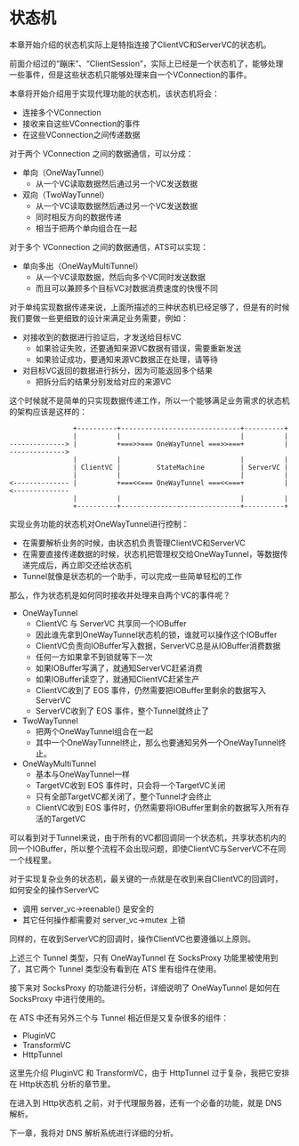 # 状态机

本章开始介绍的状态机实际上是特指连接了ClientVC和ServerVC的状态机。

前面介绍过的“蹦床”、“ClientSession”，实际上已经是一个状态机了，能够处理一些事件，但是这些状态机只能够处理来自一个VConnection的事件。

本章将开始介绍用于实现代理功能的状态机，该状态机将会：

  - 连接多个VConnection
  - 接收来自这些VConnection的事件
  - 在这些VConnection之间传递数据

对于两个 VConnection 之间的数据通信，可以分成：

  - 单向（OneWayTunnel）
    - 从一个VC读取数据然后通过另一个VC发送数据
  - 双向（TwoWayTunnel）
    - 从一个VC读取数据然后通过另一个VC发送数据
    - 同时相反方向的数据传递
    - 相当于把两个单向组合在一起

对于多个 VConnection 之间的数据通信，ATS可以实现：

  - 单向多出（OneWayMultiTunnel）
    - 从一个VC读取数据，然后向多个VC同时发送数据
    - 而且可以兼顾多个目标VC对数据消费速度的快慢不同
 
对于单纯实现数据传递来说，上面所描述的三种状态机已经足够了，但是有的时候我们要做一些更细致的设计来满足业务需要，例如：

  - 对接收到的数据进行验证后，才发送给目标VC
    - 如果验证失败，还要通知来源VC数据有错误，需要重新发送
    - 如果验证成功，要通知来源VC数据正在处理，请等待
  - 对目标VC返回的数据进行拆分，因为可能返回多个结果
    - 把拆分后的结果分别发给对应的来源VC

这个时候就不是简单的只实现数据传递工作，所以一个能够满足业务需求的状态机的架构应该是这样的：

```
                +----------+------------------------------+----------+
                |          |                              |          |
--------------> |          +===>>=== OneWayTunnel ===>>===+          | -------------->
                |          |                              |          |
                | ClientVC |         StateMachine         | ServerVC |
                |          |                              |          |
<-------------- |          +===<<=== OneWayTunnel ===<<===+          | <--------------
                |          |                              |          |
                +----------+------------------------------+----------+
```

实现业务功能的状态机对OneWayTunnel进行控制：

  - 在需要解析业务的时候，由状态机负责管理ClientVC和ServerVC
  - 在需要直接传递数据的时候，状态机把管理权交给OneWayTunnel，等数据传递完成后，再立即交还给状态机
  - Tunnel就像是状态机的一个助手，可以完成一些简单轻松的工作

那么，作为状态机是如何同时接收并处理来自两个VC的事件呢？

  - OneWayTunnel
    - ClientVC 与 ServerVC 共享同一个IOBuffer
    - 因此谁先拿到OneWayTunnel状态机的锁，谁就可以操作这个IOBuffer
    - ClientVC负责向IOBuffer写入数据，ServerVC总是从IOBuffer消费数据
    - 任何一方如果拿不到锁就等下一次
    - 如果IOBuffer写满了，就通知ServerVC赶紧消费
    - 如果IOBuffer读空了，就通知ClientVC赶紧生产
    - ClientVC收到了 EOS 事件，仍然需要把IOBuffer里剩余的数据写入ServerVC
    - ServerVC收到了 EOS 事件，整个Tunnel就终止了
  - TwoWayTunnel
    - 把两个OneWayTunnel组合在一起
    - 其中一个OneWayTunnel终止，那么也要通知另外一个OneWayTunnel终止。
  - OneWayMultiTunnel
    - 基本与OneWayTunnel一样
    - TargetVC收到 EOS 事件时，只会将一个TargetVC关闭
    - 只有全部TargetVC都关闭了，整个Tunnel才会终止
    - ClientVC收到 EOS 事件时，仍然需要将IOBuffer里剩余的数据写入所有存活的TargetVC

可以看到对于Tunnel来说，由于所有的VC都回调同一个状态机，共享状态机内的同一个IOBuffer，所以整个流程不会出现问题，即使ClientVC与ServerVC不在同一个线程里。

对于实现复杂业务的状态机，最关键的一点就是在收到来自ClientVC的回调时，如何安全的操作ServerVC

  - 调用 server_vc->reenable() 是安全的
  - 其它任何操作都需要对 server_vc->mutex 上锁

同样的，在收到ServerVC的回调时，操作ClientVC也要遵循以上原则。

上述三个 Tunnel 类型，只有 OneWayTunnel 在 SocksProxy 功能里被使用到了，其它两个 Tunnel 类型没有看到在 ATS 里有组件在使用。

接下来对 SocksProxy 的功能进行分析，详细说明了 OneWayTunnel 是如何在 SocksProxy 中进行使用的。

在 ATS 中还有另外三个与 Tunnel 相近但是又复杂很多的组件：

- PluginVC
- TransformVC
- HttpTunnel

这里先介绍 PluginVC 和 TransformVC，由于 HttpTunnel 过于复杂，我把它安排在 Http状态机 分析的章节里。

在进入到 Http状态机 之前，对于代理服务器，还有一个必备的功能，就是 DNS 解析。

下一章，我将对 DNS 解析系统进行详细的分析。

